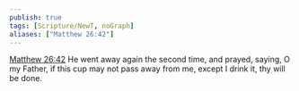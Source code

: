 ```yaml
---
publish: true
tags: [Scripture/NewT, noGraph]
aliases: ["Matthew 26:42"]
---
```

[Matthew 26:42](https://churchofjesuschrist.org/study/scriptures/nt/matt/26?lang=eng&id=p42#p42) He went away again the second time, and prayed, saying, O my Father, if this cup may not pass away from me, except I drink it, thy will be done.
